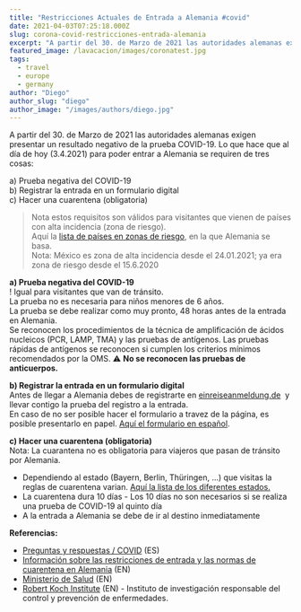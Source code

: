 ```yaml
---
title: "Restricciones Actuales de Entrada a Alemania #covid"
date: 2021-04-03T07:25:18.000Z
slug: corona-covid-restricciones-entrada-alemania
excerpt: "A partir del 30. de Marzo de 2021 las autoridades alemanas exigen presentar un resultado negativo de la prueba COVID-19. Lo que hace que al día de hoy (3.4.2021..."
featured_image: /lavacacion/images/coronatest.jpg
tags:
  - travel
  - europe
  - germany
author: "Diego"
author_slug: "diego"
author_image: "/images/authors/diego.jpg"
---
```


A partir del 30. de Marzo de 2021 las autoridades alemanas exigen presentar un resultado negativo de la prueba COVID-19. Lo que hace que al día de hoy (3.4.2021) para poder entrar a Alemania se requiren de tres cosas:  
  
a) Prueba negativa del COVID-19  
b) Registrar la entrada en un formulario digital  
c) Hacer una cuarentena (obligatoria)

> Nota estos requisitos son válidos para visitantes que vienen de países con alta incidencia (zona de riesgo).  
> Aquí la [lista de países en zonas de riesgo](https://www.rki.de/DE/Content/InfAZ/N/Neuartiges_Coronavirus/Transport/Archiv_Risikogebiete/Risikogebiete_aktuell_en.pdf?__blob=publicationFile), en la que Alemania se basa.  
> Nota: México es zona de alta incidencia desde el 24.01.2021; ya era zona de riesgo desde el 15.6.2020

**a) Prueba negativa del COVID-19**  
! Igual para visitantes que van de tránsito.  
La prueba no es necesaria para niños menores de 6 años.  
La prueba se debe realizar como muy pronto, 48 horas antes de la entrada en Alemania.  
Se reconocen los procedimientos de la técnica de amplificación de ácidos nucleicos (PCR, LAMP, TMA) y las pruebas de antígenos. Las pruebas rápidas de antígenos se reconocen si cumplen los criterios mínimos recomendados por la OMS. ⚠️ **No se reconocen las pruebas de anticuerpos.**

**b) Registrar la entrada en un formulario digital**  
Antes de llegar a Alemania debes de registrarte en [einreiseanmeldung.de](https://einreiseanmeldung.de/#/)  y llevar contigo la prueba del registro a la entrada.  
En caso de no ser posible hacer el formulario a travez de la página, es posible presentarlo en papel. [Aquí el formulario en español](https://www.auswaertiges-amt.de/blob/2415556/92633881524ecb93392da1f5048a5fcd/ersatzmitteilung-einreise---es-data.pdf).

**c) Hacer una cuarentena (obligatoria)**  
Nota: La cuarantena no es obligatoria para viajeros que pasan de tránsito por Alemania.

*   Dependiendo al estado (Bayern, Berlin, Thüringen, ...) que visitas la reglas de cuarentena varian. [Aquí la lista de los diferentes estados.](https://www.auswaertiges-amt.de/de/quarantaene-einreise/2371468?openAccordionId=item-2415598-1-panel#2)
*   La cuarentena dura 10 días - Los 10 días no son necesarios si se realiza una prueba de COVID-19 al quinto día
*   A la entrada a Alemania se debe de ir al destino inmediatamente

**Referencias:**

*   [Preguntas y respuestas / COVID](https://www.bundesgesundheitsministerium.de/fileadmin/Dateien/3_Downloads/C/Coronavirus/FAQs_Reise/Spanisch_FAQ_Test-Quarantaene.pdf) (ES)
*   [Información sobre las restricciones de entrada y las normas de cuarentena en Alemania](https://www.auswaertiges-amt.de/en/coronavirus/2317268) (EN)
*   [Ministerio de Salud](https://www.bundesgesundheitsministerium.de/coronavirus/current-information-for-travellers.html) (EN)
*   [Robert Koch Institute](https://www.rki.de/EN/Home/homepage_node.html) (EN) - Instituto de investigación responsable del control y prevención de enfermedades.
